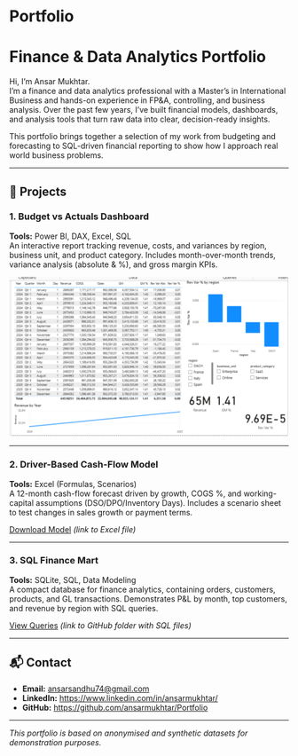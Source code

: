 # Portfolio
# Finance & Data Analytics Portfolio

Hi, I’m Ansar Mukhtar.  
I’m a finance and data analytics professional with a Master’s in International Business and hands-on experience in FP&A, controlling, and business analysis. Over the past few years, I’ve built financial models, dashboards, and analysis tools that turn raw data into clear, decision-ready insights.  

This portfolio brings together a selection of my work from budgeting and forecasting to SQL-driven financial reporting to show how I approach real world business problems.

---

## 📂 Projects

### 1. Budget vs Actuals Dashboard
**Tools:** Power BI, DAX, Excel, SQL  
An interactive report tracking revenue, costs, and variances by region, business unit, and product category. Includes month-over-month trends, variance analysis (absolute & %), and gross margin KPIs.

![BvA Dashboard](Assets/bva_dashboard_Screenshort.png)

---

### 2. Driver-Based Cash-Flow Model
**Tools:** Excel (Formulas, Scenarios)  
A 12-month cash-flow forecast driven by growth, COGS %, and working-capital assumptions (DSO/DPO/Inventory Days). Includes a scenario sheet to test changes in sales growth or payment terms.  

[Download Model](#) *(link to Excel file)*

---

### 3. SQL Finance Mart
**Tools:** SQLite, SQL, Data Modeling  
A compact database for finance analytics, containing orders, customers, products, and GL transactions. Demonstrates P&L by month, top customers, and revenue by region with SQL queries.  

[View Queries](#) *(link to GitHub folder with SQL files)*

---

## 📬 Contact
- **Email:** ansarsandhu74@gmail.com  
- **LinkedIn:** https://www.linkedin.com/in/ansarmukhtar/  
- **GitHub:** https://github.com/ansarmukhtar/Portfolio

---

*This portfolio is based on anonymised and synthetic datasets for demonstration purposes.*
